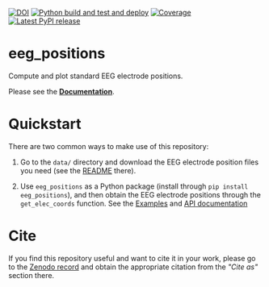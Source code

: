 [![DOI](https://zenodo.org/badge/136149692.svg)](https://zenodo.org/badge/latestdoi/136149692) [![Python build and test and deploy](https://github.com/sappelhoff/eeg_positions/workflows/Python%20build%20and%20test%20and%20deploy/badge.svg)](https://github.com/sappelhoff/eeg_positions/actions?query=workflow%3A%22Python+build+and+test+and+deploy%22) [![Coverage](https://codecov.io/gh/sappelhoff/eeg_positions/branch/main/graph/badge.svg)](https://codecov.io/gh/sappelhoff/eeg_positions) [![Latest PyPI release](https://img.shields.io/pypi/v/eeg_positions.svg)](https://pypi.org/project/eeg_positions/)

# eeg_positions

Compute and plot standard EEG electrode positions.

Please see the [**Documentation**](https://stefanappelhoff.com/eeg_positions/).

# Quickstart

There are two common ways to make use of this repository:

1. Go to the `data/` directory and download the EEG electrode position files you need
   (see the [README](https://github.com/sappelhoff/eeg_positions/tree/main/data) there).

1. Use `eeg_positions` as a Python package (install through `pip install eeg_positions`),
   and then obtain the EEG electrode positions through the `get_elec_coords` function.
   See the [Examples](https://stefanappelhoff.com/eeg_positions/auto_examples/index.html)
   and [API documentation](https://stefanappelhoff.com/eeg_positions/api.html)

# Cite

If you find this repository useful and want to cite it in your work, please go
to the [Zenodo record](https://doi.org/10.5281/zenodo.3718568) and obtain the
appropriate citation from the *"Cite as"* section there.

